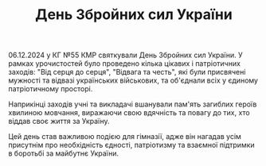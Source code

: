 ﻿---
title: День Збройних сил України
---

06.12.2024 у КГ №55 КМР святкували День Збройних сил України. У рамках урочистостей було проведено кілька цікавих і патріотичних заходів: "Від серця до серця", "Відвага та честь", які були присвячені мужності та відвазі українських військових, та об'єднали всіх у єдиному патріотичному просторі.

Наприкінці заходів учні та викладачі вшанували пам'ять загиблих героїв хвилиною мовчання, виражаючи свою вдячність та повагу до тих, хто віддав своє життя за Україну.

Цей день став важливою подією для гімназії, адже він нагадав усім присутнім про необхідність єдності, патріотизму та взаємної підтримки в боротьбі за майбутнє України.

<slideshow />

<youtube id="6lvAfHPXFBY" />
